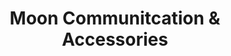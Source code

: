 ---
title: "Moon Communitcation & Accessories"
url: /karachi/moon-communitcation-and-accessories/
shop: mobile phone
---